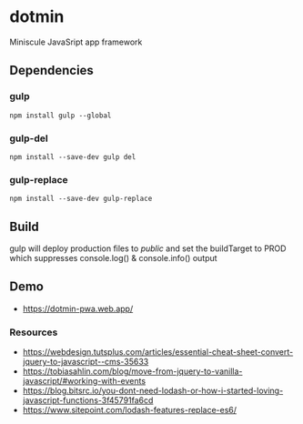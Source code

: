 # dotmin
Miniscule JavaSript app framework

## Dependencies
### gulp
`npm install gulp --global`
### gulp-del
`npm install --save-dev gulp del`
### gulp-replace
`npm install --save-dev gulp-replace`

## Build
gulp will deploy production files to *public* and set the buildTarget to PROD which suppresses console.log() & console.info() output

## Demo
 - https://dotmin-pwa.web.app/

### Resources
- https://webdesign.tutsplus.com/articles/essential-cheat-sheet-convert-jquery-to-javascript--cms-35633
- https://tobiasahlin.com/blog/move-from-jquery-to-vanilla-javascript/#working-with-events
- https://blog.bitsrc.io/you-dont-need-lodash-or-how-i-started-loving-javascript-functions-3f45791fa6cd
- https://www.sitepoint.com/lodash-features-replace-es6/
